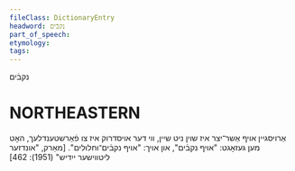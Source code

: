 ```yaml
---
fileClass: DictionaryEntry
headword: נקבֿים
part_of_speech: 
etymology: 
tags: 
---
```

נקבֿים

NORTHEASTERN
==============

אַרויסגיין אויף אַשר־יצר איז שוין ניט שיין, ווי דער אויסדרוק איז צו פֿאַרשטענדלעך, האָט מען געזאָגט: "אויף נקבֿים", און אויך: "אויף נקבֿים־וחלולים".
[מאַרק, "אונדזער ליטווישער ייִדיש" (1951): 462]